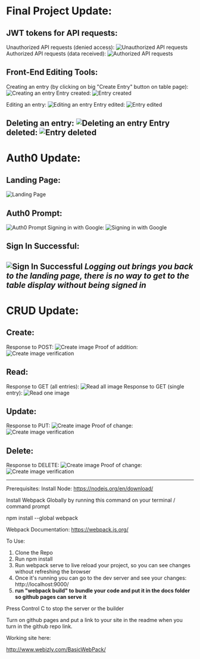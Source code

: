 # Final Project Update:
## JWT tokens for API requests:
Unauthorized API requests (denied access):
![Unauthorized API requests](images/JWT%20Update/Not%20authed%20request.png)
Authorized API requests (data received):
![Authorized API requests](images/JWT%20Update/Authed%20and%20requesting.png)
## Front-End Editing Tools:
Creating an entry (by clicking on big "Create Entry" button on table page):
![Creating an entry](images/Front%20end%20editing/Create%20entry.png)
Entry created:
![Entry created](images/Front%20end%20editing/Entry%20created.png)

Editing an entry:
![Editing an entry](images/Front%20end%20editing/Editing%20entry.png)
Entry edited:
![Entry edited](images/Front%20end%20editing/Entry%20edited.png)

Deleting an entry:
![Deleting an entry](images/Front%20end%20editing/Deleting%20Entry.png)
Entry deleted:
![Entry deleted](images/Front%20end%20editing/Entry%20deleted.png)
---
# Auth0 Update:
## Landing Page:
![Landing Page](images/Landing%20Page.png)
## Auth0 Prompt:
![Auth0 Prompt](images/Auth0%20prompt.png)
Signing in with Google:
![Signing in with Google](images/signing%20in%20with%20google.png)
## Sign In Successful:
![Sign In Successful](images/Signed%20in%20successfully.png)
*Logging out brings you back to the landing page, there is no way to get to the table display without being signed in*
---
# CRUD Update:
## Create:
Response to POST:
![Create image](images/POST%20response.png)
Proof of addition:
![Create image verification](images/POST%20proof%20of%20change.png)
## Read:
Response to GET (all entries):
![Read all image](images/GET%20all.png)
Response to GET (single entry):
![Read one image](images/GET%20single.png)
## Update:
Response to PUT:
![Create image](images/PUT%20response.png)
Proof of change:
![Create image verification](images/PUT%20proof%20of%20change.png)
## Delete:
Response to DELETE:
![Create image](images/DELETE%20response.png)
Proof of change:
![Create image verification](images/DELETE%20proof%20of%20change.png)
___
Prerequisites:
Install Node:
https://nodejs.org/en/download/


Install Webpack Globally by running this command on your terminal / command prompt

npm install --global webpack

Webpack Documentation: https://webpack.js.org/

To Use:

1.  Clone the Repo
2.  Run npm install
3.  Run webpack serve to live reload your project, so you can see changes without refreshing the browser
4.  Once it's running you can go to the dev server and see your changes: http://localhost:9000/
5.  **run "webpack build" to bundle your code and put it in the docs folder so github pages can serve it**

Press Control C to stop the server or the builder

Turn on github pages and put a link to your site in the readme when you turn in the github repo link.

Working site here:

http://www.webizly.com/BasicWebPack/
